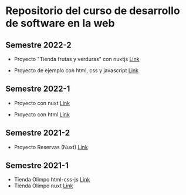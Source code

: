 # Repositorio del curso de desarrollo de software en la web

## Semestre 2022-2

- Proyecto "Tienda frutas y verduras" con nuxtjs [Link](https://github.com/saurmo/desarrollo-web-frontend/tree/2022-2-tienda-nuxtjs)

- Proyecto de ejemplo con html, css y javascript [Link](https://github.com/saurmo/desarrollo-web-frontend/tree/2022-2-tienda-html-css-js)

## Semestre 2022-1

- Proyecto con nuxt [Link](https://github.com/saurmo/desarrollo-web-frontend/tree/2022-1-restaurante-nuxt)

- Proyecto con html [Link](https://github.com/saurmo/desarrollo-web-frontend/tree/2022-1-restaurante-vainilla)

## Semestre 2021-2

- Proyecto Reservas (Nuxt) [Link](https://github.com/saurmo/desarrollo-web-frontend/tree/2021-2-reservas)


## Semestre 2021-1

- Tienda Olimpo html-css-js [Link](https://github.com/saurmo/desarrollo-web-frontend/tree/2021-1-tienda-olimpo-basic)
- Tienda Olimpo nuxt [Link](https://github.com/saurmo/desarrollo-web-frontend/tree/2021-1-tienda-olimpo-nuxt2)
